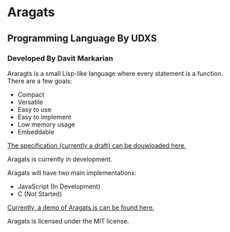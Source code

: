 # Aragats
## Programming Language By UDXS
### Developed By Davit Markarian

Araragts is a small Lisp-like language where every statement is a function.
There are a few goals:
- Compact
- Versatile
- Easy to use
- Easy to implement
- Low memory usage
- Embeddable

[The specification (currently a draft) can be douwloaded here.](/spec/UDXS_Aragats.rtf)

Aragats is currently in development. 

Aragats will have two main implementations:
- JavaScript (In Development)
- C (Not Started)

[Currently, a demo of Aragats.js can be found here.](/js/interpreter.html)

Aragats is licensed under the MIT license.